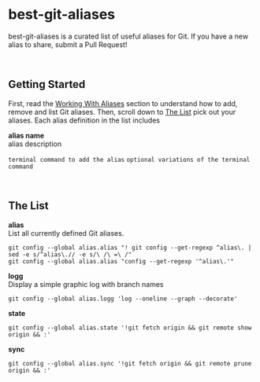 # best-git-aliases
best-git-aliases is a curated list of useful aliases for Git.  If you have a new alias to share, submit a Pull Request!

<br />

## Getting Started
First, read the [Working With Aliases](working-with-aliases.md) section to understand how to add, remove and list Git aliases.  Then, scroll down to [The List](#the-list) pick out your aliases.  Each alias definition in the list includes

**alias name**<br />
alias description

`terminal command to add the alias`
`optional variations of the terminal command`

<br />

## The List

**alias**<br />
List all currently defined Git aliases.

`git config --global alias.alias "! git config --get-regexp ^alias\. | sed -e s/^alias\.// -e s/\ /\ =\ /"`<br />
`git config --global alias.alias "config --get-regexp '^alias\.'"`

**logg**<br />
Display a simple graphic log with branch names

`git config --global alias.logg 'log --oneline --graph --decorate'`

**state**<br />

`git config --global alias.state '!git fetch origin && git remote show origin && :'`

**sync**<br />

`git config --global alias.sync '!git fetch origin && git remote prune origin && :'`
